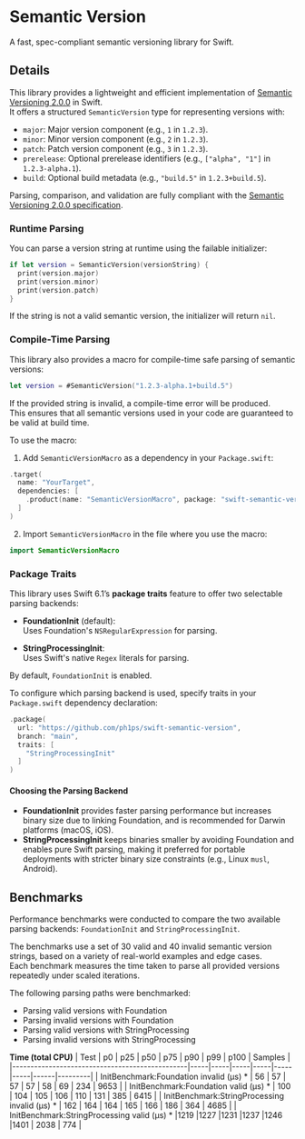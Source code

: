 # Semantic Version

A fast, spec-compliant semantic versioning library for Swift.

## Details

This library provides a lightweight and efficient implementation of [Semantic Versioning 2.0.0](https://semver.org/) in Swift.  
It offers a structured `SemanticVersion` type for representing versions with:

- `major`: Major version component (e.g., `1` in `1.2.3`).
- `minor`: Minor version component (e.g., `2` in `1.2.3`).
- `patch`: Patch version component (e.g., `3` in `1.2.3`).
- `prerelease`: Optional prerelease identifiers (e.g., `["alpha", "1"]` in `1.2.3-alpha.1`).
- `build`: Optional build metadata (e.g., `"build.5"` in `1.2.3+build.5`).

Parsing, comparison, and validation are fully compliant with the [Semantic Versioning 2.0.0 specification](https://semver.org/).

### Runtime Parsing

You can parse a version string at runtime using the failable initializer:

```swift
if let version = SemanticVersion(versionString) {
  print(version.major)
  print(version.minor)
  print(version.patch)
}
```

If the string is not a valid semantic version, the initializer will return `nil`.

### Compile-Time Parsing

This library also provides a macro for compile-time safe parsing of semantic versions:

```swift
let version = #SemanticVersion("1.2.3-alpha.1+build.5")
```

If the provided string is invalid, a compile-time error will be produced.  
This ensures that all semantic versions used in your code are guaranteed to be valid at build time.

To use the macro:

1. Add `SemanticVersionMacro` as a dependency in your `Package.swift`:

```swift
.target(
  name: "YourTarget",
  dependencies: [
    .product(name: "SemanticVersionMacro", package: "swift-semantic-version")
  ]
)
```

2. Import `SemanticVersionMacro` in the file where you use the macro:

```swift
import SemanticVersionMacro
```

### Package Traits

This library uses Swift 6.1’s **package traits** feature to offer two selectable parsing backends:

- **FoundationInit** (default):  
  Uses Foundation's `NSRegularExpression` for parsing.

- **StringProcessingInit**:  
  Uses Swift's native `Regex` literals for parsing.

By default, `FoundationInit` is enabled.

To configure which parsing backend is used, specify traits in your `Package.swift` dependency declaration:

```swift
.package(
  url: "https://github.com/ph1ps/swift-semantic-version",
  branch: "main",
  traits: [
    "StringProcessingInit"
  ]
)
```

#### Choosing the Parsing Backend

- **FoundationInit** provides faster parsing performance but increases binary size due to linking Foundation, and is recommended for Darwin platforms (macOS, iOS).
- **StringProcessingInit** keeps binaries smaller by avoiding Foundation and enables pure Swift parsing, making it preferred for portable deployments with stricter binary size constraints (e.g., Linux `musl`, Android).

## Benchmarks

Performance benchmarks were conducted to compare the two available parsing backends: `FoundationInit` and `StringProcessingInit`.

The benchmarks use a set of 30 valid and 40 invalid semantic version strings, based on a variety of real-world examples and edge cases.  
Each benchmark measures the time taken to parse all provided versions repeatedly under scaled iterations.

The following parsing paths were benchmarked:
- Parsing valid versions with Foundation
- Parsing invalid versions with Foundation
- Parsing valid versions with StringProcessing
- Parsing invalid versions with StringProcessing

**Time (total CPU)**
| Test                                           | p0  | p25 | p50 | p75 | p90 | p99 | p100 | Samples |
|------------------------------------------------|-----|-----|-----|-----|-----|-----|------|---------|
| InitBenchmark:Foundation invalid (μs) *        |  56 |  57 |  57 |  57 |  58 |  69 |  234 |   9653  |
| InitBenchmark:Foundation valid (μs) *          | 100 | 104 | 105 | 106 | 110 | 131 |  385 |   6415  |
| InitBenchmark:StringProcessing invalid (μs) *  | 162 | 164 | 164 | 165 | 166 | 186 |  364 |   4685  |
| InitBenchmark:StringProcessing valid (μs) *    |1219 |1227 |1231 |1237 |1246 |1401 | 2038 |    774  |
